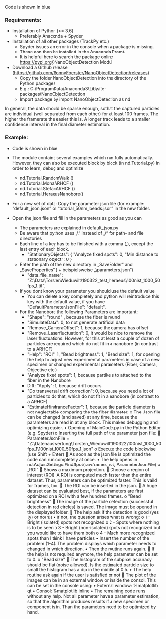 Code is shown in blue 

### Requirements:
- Installation of Python (>= 3.6)
  - Preferably Anaconda + Spyder
- Installation of all other packages (TrackPy etc.)
  - Spyder issues an error in the console when a package is missing.
  - These can then be installed in the Anaconda Promt.
  - It is helpful here to search the package online https://pypi.org/)NanoObjectDetection Modul
- Download a Github release (https://github.com/RonnyFoerster/NanoObjectDetection/releases)
  - Copy the folder NanoObjectDetection into the directory of the Python packages
  - E.g.: C:\ProgramData\Anaconda3\Lib\site-packages\NanoObjectDetection
  - Import package by import NanoObjectDetection as nd

In general, the data should be sparse enough, sothat the captured particles are individual (well separated from each other) for at least 100 frames. The higher the framerate the easier this is. A longer track leads to a smaller confidence interval in the final diameter estimation.

### Example:
- Code is shown in blue 
- The module contains several examples which run fully automatically. However, they can also be executed block by block (in nd.Tutorial.py) in order to learn, debug and optimize
  - nd.Tutorial.RandomWalk () 
  - nd.Tutorial.MonaARHCF () 
  - nd.Tutorial.StefanARHCF () 
  - nd.Tutorial.HeraeusNanobore() 

- For a new set of data: Copy the parameter json file (for example: “default_json.json” or “tutorial_50nm_beads.json” in the new folder.
- Open the json file and fill in the parameters as good as you can
  - The parameters are explained in default_json.py
  - Be aware that python uses „\\“ instead of „\“ for path- and file directories
  - Each line of a key has to be finished with a comma (,), except the last entry of each block.
    - "StationaryObjects": {
	"Analyze fixed spots": 0,
	"Min distance to stationary object": 0
			    }
  - Enter the path of the new directory in „SaveFolder“ and „SaveProperties“ ( + beispielsweise „\\parameters.json“)
    - "data_file_name": "Z:\\Data\\TorstenWieduwilt\\190322_test_heraeus\\100nist_1000_50fps_1.tif",
  - If you dont know your parameter you should use the default value
    - You can delete a key completely and python will reintroduce this key with the default value, if you have "DefaultParameterJsonFile": "default",
  - For the Nanobore the following Parameters are important:
    - "Shape": "round" , because the fiber is round
    - "SimulateData": 0, to not generate artificial data
    - "Remove_CameraOffset": 1, because the camera has offset
    - "Remove_Laserfluctuation": 0, it would be nice to remove the laser fluctuations. However, for this at least a couple of dozen of particles are required which do not fit in a nanobore (in contrast to a ARHCF)
    - "Help": "ROI": 1,  "Bead brightness": 1, "Bead size": 1, for opening the help to adjust new experimental parameters in case of a new specimen or changed experimental parameters  (Fiber, Camera, Objective etc.)
    - "Analyze fixed spots": 1, because partikels to attached to the fiber in the Nanobore
    - Dift: "Apply": 1, because drift occurs
    - "Do transversal drift correction": 0, because you need a lot of particles to do that, which do not fit in a nanobore (in contrast to a ARHCF)
    - "EstimateHindranceFactor": 1, because the particle diameter is not neglectable comparing the the fiber diameter.
o	The Json file can be changed (and saved) at any time, because the parameters are read in at any block. This makes debugging and optimizing easier.
•	Opening of MainCode.py in the Python Editor (e.g. Spyder)
o	Inserting the full path of the parameter json file:
	ParameterJsonFile = "Z:\\Datenauswertung\\Torsten_Wieduwilt\\190322\\100nist_1000_50fps_1\\100nist_1000_50fps_1.json"
o	Execute the code blockwise (use Shift + Enter)
	As soon as the json file is optimized the code can run completely at once.
•	The help opens in nd.AdjustSettings.FindSpot(rawframes_rot, ParameterJsonFile)
o	„ROI“
	Shows a maximum projection.
	Choose a region of interest (ROI). A ROI is computed much faster than the entire dataset. Thus, parameters can be optimized faster. This is vaild for frames, too.
	The ROI can be inserted in the json.
	A huge dataset can be evaluated best, if the parameters are first optimized on a ROI with a few hundred frames.
o	"Bead brightness"
	The image of the particle detection (successful detection in red circles) is saved. The image must be opened in the displayed folder.
	The help ask if the detection is good (yes (y) or no(n))
•	If not, the question arises what is wrong:
o	1 - Bright (isolated) spots not recognized 
o	2 - Spots where nothing is to be seen 
o	3 - Bright (non-isolated) spots not recognized but you would like to have them both 
o	4 - Much more recognized spots than I think I have particles
•	Insert the number of the problem (1-4). The problem displays which parameter needs to changed in which direction.
•	Then the routine runs again.
	If the help is not required anymore, the help parameter can be set to 0.
o	"Bead size"
	The histogram of the subpixel accuracy should be flat (noise allowed). Is the estimated particle size to small the histogram has a dip in the middle at 0.5.
•	The help routine ask again if the user is satisfied or not
	The plot of the images can be in an external window or inside the consol. This can be set in the console using:
•	External window:	%matplotlib qt
•	Consol:			%matplotlib inline
•	The remaining code runs without any help. Not all parameter have a parameter estimation, so that the algorithm produces results if a new specimen or component is in.  Than the parameters need to be optimized by hand. 

